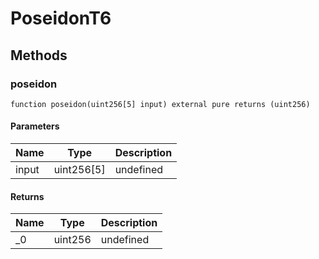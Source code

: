 # PoseidonT6









## Methods

### poseidon

```solidity
function poseidon(uint256[5] input) external pure returns (uint256)
```





#### Parameters

| Name | Type | Description |
|---|---|---|
| input | uint256[5] | undefined

#### Returns

| Name | Type | Description |
|---|---|---|
| _0 | uint256 | undefined




